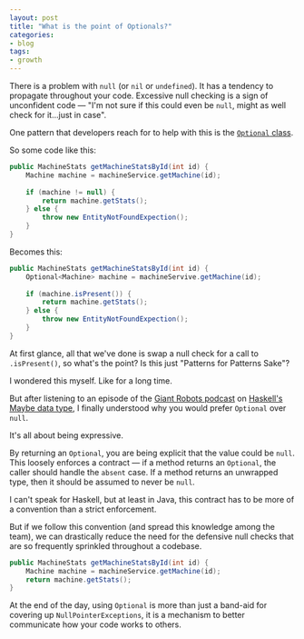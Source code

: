 ```yaml
---
layout: post
title: "What is the point of Optionals?"
categories:
- blog
tags:
- growth
---
```


There is a problem with `null` (or `nil` or `undefined`). It has a tendency to propagate throughout your code. Excessive null checking is a sign of unconfident code &mdash; "I'm not sure if this could even be `null`, might as well check for it...just in case".

One pattern that developers reach for to help with this is the [`Optional` class][opt].

So some code like this:

```java
public MachineStats getMachineStatsById(int id) {
    Machine machine = machineService.getMachine(id);
    
    if (machine != null) {
        return machine.getStats();
    } else {
        throw new EntityNotFoundExpection();
    }
}
```

Becomes this:

```java
public MachineStats getMachineStatsById(int id) {
    Optional<Machine> machine = machineServive.getMachine(id);
    
    if (machine.isPresent()) {
        return machine.getStats();
    } else {
        throw new EntityNotFoundExpection();
    }
}
```

At first glance, all that we've done is swap a null check for a call to `.isPresent()`, so what's the point? Is this just "Patterns for Patterns Sake"?

I wondered this myself. Like for a long time.

But after listening to an episode of the [Giant Robots podcast][gr] on [Haskell's Maybe data type][hk], I finally understood why you would prefer `Optional` over `null`.

It's all about being expressive. 

By returning an `Optional`, you are being explicit that the value could be `null`. This loosely enforces a contract &mdash; if a method returns an `Optional`, the caller should handle the `absent` case. If a method returns an unwrapped type, then it should be assumed to never be `null`.

I can't speak for Haskell, but at least in Java, this contract has to be more of a convention than a strict enforcement. 

But if we follow this convention (and spread this knowledge among the team), we can drastically reduce the need for the defensive null checks that are so frequently sprinkled throughout a codebase.

```java
public MachineStats getMachineStatsById(int id) {
    Machine machine = machineService.getMachine(id);
    return machine.getStats();
}
```

At the end of the day, using `Optional` is more than just a band-aid for covering up `NullPointerExceptions`, it is a mechanism to better communicate how your code works to others.

[opt]: https://docs.oracle.com/javase/8/docs/api/java/util/Optional.html
[gr]: http://giantrobots.fm/
[hk]: http://giantrobots.fm/137
